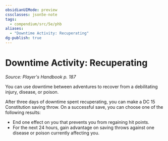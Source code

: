 ```yaml
---
obsidianUIMode: preview
cssclasses: json5e-note
tags:
  - compendium/src/5e/phb
aliases:
  - "Downtime Activity: Recuperating"
dg-publish: true
---
```

# Downtime Activity: Recuperating
*Source: Player's Handbook p. 187* 

You can use downtime between adventures to recover from a debilitating injury, disease, or poison.

After three days of downtime spent recuperating, you can make a DC 15 Constitution saving throw. On a successful save, you can choose one of the following results:

- End one effect on you that prevents you from regaining hit points.  
- For the next 24 hours, gain advantage on saving throws against one disease or poison currently affecting you.